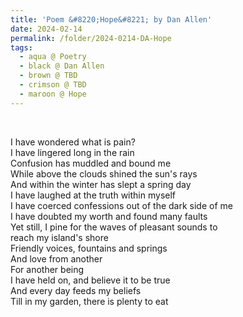 ```yaml
---
title: 'Poem &#8220;Hope&#8221; by Dan Allen'
date: 2024-02-14
permalink: /folder/2024-0214-DA-Hope
tags:
  - aqua @ Poetry
  - black @ Dan Allen
  - brown @ TBD
  - crimson @ TBD
  - maroon @ Hope
---
```


<br>

<p>
I have wondered what is pain?<br>
I have lingered long in the rain<br>
Confusion has muddled and bound me<br>
While above the clouds shined the sun's rays<br>
And within the winter has slept a spring day<br>
I have laughed at the truth within myself<br>
I have coerced confessions out of the dark side of me<br>
I have doubted my worth and found many faults<br>
Yet still, I pine for the waves of pleasant sounds to<br>
reach my island's shore<br>
Friendly voices, fountains and springs<br>
And love from another<br>
For another being<br>
I have held on, and believe it to be true<br>
And every day feeds my beliefs<br>
Till in my garden, there is plenty to eat<br>
</p>
